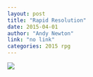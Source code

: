 ```yaml
---
layout: post
title: "Rapid Resolution"
date: 2015-04-01
author: "Andy Newton"
link: "no link"
categories: 2015 rpg
---
```

![]({{site.url}}/2015images/RapidResolution.jpg)
